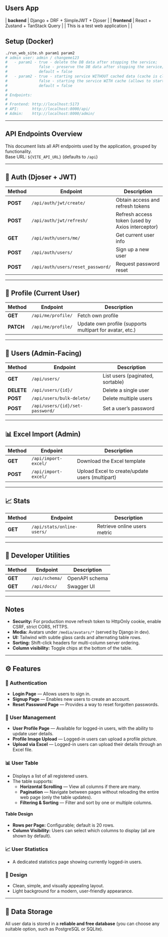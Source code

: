 ## Users App

| **backend** | Django + DRF + SimpleJWT + Djoser |
| **frontend** | React + Zustand + TanStack Query |
| This is a test web application | |

## Setup (Docker)
```bash
./run_web_site.sh param1 param2
# admin user: admin / changeme123
#   - param1 - true - delete the DB data after stopping the service;
#              false - preserve the DB data after stopping the service;
#              default = false
#   - param2 - true - starting service WITHOUT cached data (cache is cleared);
#              false - starting the service WITH cache (allows to start the service faster);
#              default = false
#
# Endpoints:
#
# Frontend: http://localhost:5173
# API:      http://localhost:8000/api/
# Admin:    http://localhost:8000/admin/
```

---

## API Endpoints Overview

This document lists all API endpoints used by the application, grouped by functionality.  
Base URL: `${VITE_API_URL}` (defaults to `/api`)

---

## 🔐 Auth (Djoser + JWT)

| Method | Endpoint | Description |
|---------|-----------|-------------|
| **POST** | `/api/auth/jwt/create/` | Obtain access and refresh tokens |
| **POST** | `/api/auth/jwt/refresh/` | Refresh access token (used by Axios interceptor) |
| **GET**  | `/api/auth/users/me/` | Get current user info |
| **POST** | `/api/auth/users/` | Sign up a new user |
| **POST** | `/api/auth/users/reset_password/` | Request password reset |

---

## 👤 Profile (Current User)

| Method | Endpoint | Description |
|---------|-----------|-------------|
| **GET**   | `/api/me/profile/` | Fetch own profile |
| **PATCH** | `/api/me/profile/` | Update own profile (supports multipart for avatar, etc.) |

---

## 👥 Users (Admin-Facing)

| Method | Endpoint | Description |
|---------|-----------|-------------|
| **GET**    | `/api/users/` | List users (paginated, sortable) |
| **DELETE** | `/api/users/{id}/` | Delete a single user |
| **POST**   | `/api/users/bulk-delete/` | Delete multiple users |
| **POST**   | `/api/users/{id}/set-password/` | Set a user’s password |

---

## 📊 Excel Import (Admin)

| Method | Endpoint | Description |
|---------|-----------|-------------|
| **GET**  | `/api/import-excel/` | Download the Excel template |
| **POST** | `/api/import-excel/` | Upload Excel to create/update users (multipart) |

---

## 📈 Stats

| Method | Endpoint | Description |
|---------|-----------|-------------|
| **GET** | `/api/stats/online-users/` | Retrieve online users metric |

---

## 🧩 Developer Utilities

| Method | Endpoint | Description |
|---------|-----------|-------------|
| **GET** | `/api/schema/` | OpenAPI schema |
| **GET** | `/api/docs/` | Swagger UI |

---

## Notes
- **Security:** For production move refresh token to HttpOnly cookie, enable CSRF, strict CORS, HTTPS.
- **Media:** Avatars under `/media/avatars/*` (served by Django in dev).
- **UI:** Tailwind with subtle glass cards and alternating table rows.
- **Sorting:** Shift-click headers for multi-column server ordering.
- **Column visibility:** Toggle chips at the bottom of the table.

---

## ⚙️ Features

### 🔐 Authentication
- **Login Page** — Allows users to sign in.  
- **Signup Page** — Enables new users to create an account.  
- **Reset Password Page** — Provides a way to reset forgotten passwords.

### 👤 User Management
- **User Profile Page** — Available for logged-in users, with the ability to update user details.  
- **Profile Image Upload** — Logged-in users can upload a profile picture.  
- **Upload via Excel** — Logged-in users can upload their details through an Excel file.

### 📊 User Table
- Displays a list of all registered users.  
- The table supports:
  - **Horizontal Scrolling** — View all columns if there are many.  
  - **Pagination** — Navigate between pages without reloading the entire web page (only the table updates).  
  - **Filtering & Sorting** — Filter and sort by one or multiple columns.

#### Table Design
- **Rows per Page:** Configurable; default is 20 rows.  
- **Column Visibility:** Users can select which columns to display (all are shown by default).

### 📈 User Statistics
- A dedicated statistics page showing currently logged-in users.

### 🎨 Design
- Clean, simple, and visually appealing layout.  
- Light background for a modern, user-friendly appearance.

---

## 💾 Data Storage
All user data is stored in a **reliable and free database** (you can choose any suitable option, such as PostgreSQL or SQLite).
